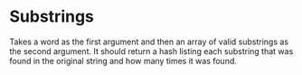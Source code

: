 # Substrings

Takes a word as the first argument and then an array of valid substrings as the second argument. It should return a hash listing each substring that was found in the original string and how many times it was found.
